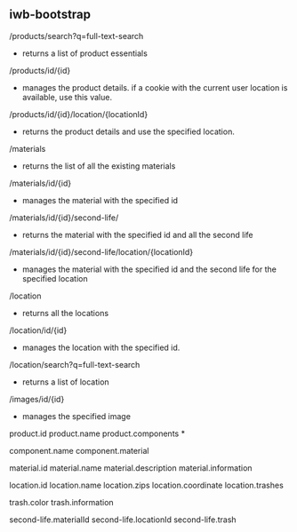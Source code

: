 iwb-bootstrap
---

/products/search?q=full-text-search
 - returns a list of product essentials

/products/id/{id}
 - manages the product details. if a cookie with the current user location is available, use this value.

/products/id/{id}/location/{locationId}
 - returns the product details and use the specified location.

/materials
 - returns the list of all the existing materials

/materials/id/{id}
 - manages the material with the specified id

/materials/id/{id}/second-life/
 - returns the material with the specified id and all the  second life

/materials/id/{id}/second-life/location/{locationId}
 - manages the material with the specified id and the second life for the specified location

/location
 - returns all the locations

/location/id/{id}
 - manages the location with the specified id.

/location/search?q=full-text-search
 - returns a list of location

/images/id/{id}
 - manages the specified image


product.id
product.name
product.components *

component.name
component.material

material.id
material.name
material.description
material.information

location.id
location.name
location.zips
location.coordinate
location.trashes

trash.color
trash.information

second-life.materialId
second-life.locationId
second-life.trash